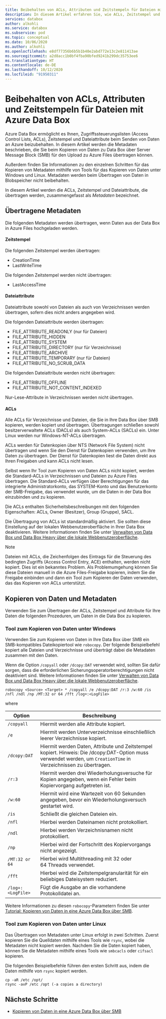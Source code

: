 ```yaml
---
title: Beibehalten von ACLs, Attributen und Zeitstempeln für Dateien mit Azure Data Box
description: In diesem Artikel erfahren Sie, wie ACLs, Zeitstempel und Attribute für Datenkopien über SMB in Azure Data Box beibehalten werden. Außerdem erfahren Sie, wie Metadaten mit Tools für das Kopieren von Daten unter Windows und Linux kopiert werden.
services: databox
author: alkohli
ms.service: databox
ms.subservice: pod
ms.topic: conceptual
ms.date: 10/06/2020
ms.author: alkohli
ms.openlocfilehash: e8df77356b6b5b1b40e2abd772e13c2e811413ae
ms.sourcegitcommit: a2d8acc1b0bf4fba90bfed9241b299dc35753ee6
ms.translationtype: HT
ms.contentlocale: de-DE
ms.lasthandoff: 10/12/2020
ms.locfileid: "91950311"
---
```

# <a name="preserving-file-acls-attributes-and-timestamps-with-azure-data-box"></a>Beibehalten von ACLs, Attributen und Zeitstempeln für Dateien mit Azure Data Box

Azure Data Box ermöglicht es Ihnen, Zugriffssteuerungslisten (Access Control Lists, ACLs), Zeitstempel und Dateiattribute beim Senden von Daten an Azure beizubehalten. In diesem Artikel werden die Metadaten beschrieben, die Sie beim Kopieren von Daten zu Data Box über Server Message Block (SMB) für den Upload zu Azure Files übertragen können. 

Außerdem finden Sie Informationen zu den einzelnen Schritten für das Kopieren von Metadaten mithilfe von Tools für das Kopieren von Daten unter Windows und Linux. Metadaten werden beim Übertragen von Daten in Blobspeicher nicht beibehalten.

In diesem Artikel werden die ACLs, Zeitstempel und Dateiattribute, die übertragen werden, zusammengefasst als *Metadaten* bezeichnet.

## <a name="transferred-metadata"></a>Übertragene Metadaten

Die folgenden Metadaten werden übertragen, wenn Daten aus der Data Box in Azure Files hochgeladen werden.

#### <a name="timestamps"></a>Zeitstempel

Die folgenden Zeitstempel werden übertragen:
- CreationTime
- LastWriteTime

Die folgenden Zeitstempel werden nicht übertragen:
- LastAccessTime
  
#### <a name="file-attributes"></a>Dateiattribute

Dateiattribute sowohl von Dateien als auch von Verzeichnissen werden übertragen, sofern dies nicht anders angegeben wird.

Die folgenden Dateiattribute werden übertragen:
- FILE_ATTRIBUTE_READONLY (nur für Dateien)
- FILE_ATTRIBUTE_HIDDEN
- FILE_ATTRIBUTE_SYSTEM
- FILE_ATTRIBUTE_DIRECTORY (nur für Verzeichnisse)
- FILE_ATTRIBUTE_ARCHIVE
- FILE_ATTRIBUTE_TEMPORARY (nur für Dateien)
- FILE_ATTRIBUTE_NO_SCRUB_DATA

Die folgenden Dateiattribute werden nicht übertragen:
- FILE_ATTRIBUTE_OFFLINE
- FILE_ATTRIBUTE_NOT_CONTENT_INDEXED
  
Nur-Lese-Attribute in Verzeichnissen werden nicht übertragen.

#### <a name="acls"></a>ACLs

Alle ACLs für Verzeichnisse und Dateien, die Sie in Ihre Data Box über SMB kopieren, werden kopiert und übertragen. Übertragungen schließen sowohl besitzerverwaltete ACLs (DACLs) als auch System-ACLs (SACLs) ein. Unter Linux werden nur Windows-NT-ACLs übertragen.

ACLs werden für Datenkopien über NTS (Network File System) nicht übertragen und wenn Sie den Dienst für Datenkopien verwenden, um Ihre Daten zu übertragen. Der Dienst für Datenkopien liest die Daten direkt aus Ihren Freigaben und kann ACLs nicht lesen.

Selbst wenn Ihr Tool zum Kopieren von Daten ACLs nicht kopiert, werden die Standard-ACLs in Verzeichnissen und Dateien zu Azure Files übertragen. Die Standard-ACLs verfügen über Berechtigungen für das integrierte Administratorkonto, das SYSTEM-Konto und das Benutzerkonto der SMB-Freigabe, das verwendet wurde, um die Daten in der Data Box einzubinden und zu kopieren.

Die ACLs enthalten Sicherheitsbeschreibungen mit den folgenden Eigenschaften: ACLs, Owner (Besitzer), Group (Gruppe), SACL.

Die Übertragung von ACLs ist standardmäßig aktiviert. Sie sollten diese Einstellung auf der lokalen Webbenutzeroberfläche in Ihrer Data Box deaktivieren. Weitere Informationen finden Sie unter [Verwalten von Data Box und Data Box Heavy über die lokale Webbenutzeroberfläche](./data-box-local-web-ui-admin.md).

> [!NOTE]
> Dateien mit ACLs, die Zeichenfolgen des Eintrags für die Steuerung des bedingten Zugriffs (Access Control Entry, ACE) enthalten, werden nicht kopiert. Dies ist ein bekanntes Problem. Als Problemumgehung können Sie diese Dateien manuell in die Azure Files-Freigabe kopieren, indem Sie die Freigabe einbinden und dann ein Tool zum Kopieren der Daten verwenden, das das Kopieren von ACLs unterstützt.

## <a name="copying-data-and-metadata"></a>Kopieren von Daten und Metadaten

Verwenden Sie zum Übertragen der ACLs, Zeitstempel und Attribute für Ihre Daten die folgenden Prozeduren, um Daten in die Data Box zu kopieren. 

### <a name="windows-data-copy-tool"></a>Tool zum Kopieren von Daten unter Windows

Verwenden Sie zum Kopieren von Daten in Ihre Data Box über SMB ein SMB-kompatibles Dateikopiertool wie `robocopy`. Der folgende Beispielbefehl kopiert alle Dateien und Verzeichnisse und überträgt dabei die Metadaten zusammen mit den Daten.

Wenn die Option `/copyall` oder `/dcopy:DAT` verwendet wird, sollten Sie dafür sorgen, dass die erforderlichen Sicherungsoperatorberechtigungen nicht deaktiviert sind. Weitere Informationen finden Sie unter [Verwalten von Data Box und Data Box Heavy über die lokale Webbenutzeroberfläche](./data-box-local-web-ui-admin.md). 

```console
robocopy <Source> <Target> * /copyall /e /dcopy:DAT /r:3 /w:60 /is /nfl /ndl /np /MT:32 or 64 /fft /log+:<LogFile>
```

where

|Option |Beschreibung |
|------------------- | ----- |
|`/copyall` |Hiermit werden alle Attribute kopiert.|
|`/e`      |Hiermit werden Unterverzeichnisse einschließlich leerer Verzeichnisse kopiert.         |
|`/dcopy:DAT`  |Hiermit werden Daten, Attribute und Zeitstempel kopiert. Hinweis: Die /dcopy:DAT-Option muss verwendet werden, um `CreationTime` in Verzeichnissen zu übertragen. |
|`/r:3`    |Hiermit werden drei Wiederholungsversuche für Kopien angegeben, wenn ein Fehler beim Kopiervorgang aufgetreten ist.         |
|`/w:60`   |Hiermit wird eine Wartezeit von 60 Sekunden angegeben, bevor ein Wiederholungsversuch gestartet wird.         |
|`/is`     |Schließt die gleichen Dateien ein.         |
|`/nfl`    |Hierbei werden Dateinamen nicht protokolliert.         |
|`/ndl`    |Hierbei werden Verzeichnisnamen nicht protokolliert.        |
|`/np`     |Hierbei wird der Fortschritt des Kopiervorgangs nicht angezeigt.         |
|`/MT:32 or 64`  |Hierbei wird Multithreading mit 32 oder 64 Threads verwendet.           |
|`/fft`    |Hierbei wird die Zeitstempelgranularität für ein beliebiges Dateisystem reduziert.        |
|`/log+:<LogFile>`  |Fügt die Ausgabe an die vorhandene Protokolldatei an.|

Weitere Informationen zu diesen `robocopy`-Parametern finden Sie unter [Tutorial: Kopieren von Daten in eine Azure Data Box über SMB](./data-box-deploy-copy-data.md).

### <a name="linux-data-copy-tool"></a>Tool zum Kopieren von Daten unter Linux

Das Übertragen von Metadaten unter Linux erfolgt in zwei Schritten. Zuerst kopieren Sie die Quelldaten mithilfe eines Tools wie `rsync`, wobei die Metadaten nicht kopiert werden. Nachdem Sie die Daten kopiert haben, können Sie die Metadaten mithilfe eines Tools wie `smbcacls` oder `cifsacl` kopieren. 

Die folgenden Beispielbefehle führen den ersten Schritt aus, indem die Daten mithilfe von `rsync` kopiert werden. 

```console
cp -aR /etc /opt/ 
rsync -avP /etc /opt (-a copies a directory)
```

## <a name="next-steps"></a>Nächste Schritte

- [Kopieren von Daten in eine Azure Data Box über SMB](./data-box-deploy-copy-data.md)
